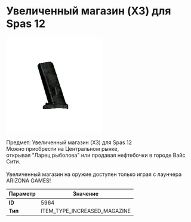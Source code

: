 # Увеличенный магазин (X3) для Spas 12

![Item Image](../img/5964.webp?raw=true)

Предмет: Увеличенный магазин (X3) для Spas 12<br>Можно приобрести на Центральном рынке,<br>открывая "Ларец рыболова" или продавая нефтебочки в городе Вайс Сити.<br><br>Увеличенный магазин на оружие доступен только играя с лаунчера ARIZONA GAMES!


| Параметр | Значение |
|----------|----------|
| **ID** | 5964 |
| **Тип** | ITEM_TYPE_INCREASED_MAGAZINE |

